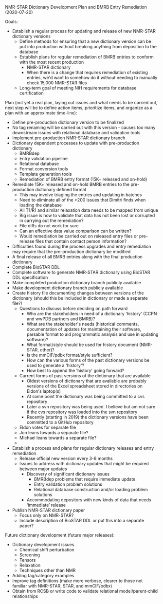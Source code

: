 NMR-STAR Dictionary Development Plan and BMRB Entry Remediation (2020-07-20)

Goals:
* Establish a regular process for updating and release of new NMR-STAR dictionary versions
  * Define methods for ensuring that a new dictionary version can be put into production without breaking anything from deposition to the database
  * Establish plans for regular remediation of BMRB entries to conform with the most recent production
    * NMR-STAR dictionary
    * When there is a change that requires remediation of existing entries, we'd want to somehow do it 	without needing to manually check 15,000 NMR-STAR files
  * Long-term goal of meeting NIH requirements for database certification 

Plan (not yet a real plan, laying out issues and what needs to be carried out, next step will be to define action items, prioritize items, and organize as a plan with an approximate time-line):
* Define pre-production dictionary version to be finalized
 * No tag renaming will be carried out with this version - causes too many downstream issues with relational database and validation tools
 * Implement pre-production NMR-STAR dictionary branch
 * Dictionary dependent processes to update with pre-production dictionary
   * BMRBdep 
   * Entry validation pipeline
   * Relational database
   * Format conversion tools
   * Template generation tools
   * Remediation of BMRB entry format (15K+ released and on-hold)
 * Remediate 15K+ released and on-hold BMRB entries to the pre-production dictionary defined format
   * This may involve triaging the entries and updating in batches
   * Need to eliminate all of the >200 issues that Dimitri finds when loading the database
   * All T1/R1 and similar relaxation data needs to be mapped from unique
   * Big issue is how to validate that data has not been lost or corrupted in carrying out the remediation?
    * File diffs do not work for sure
    * Can an effective data value comparison can be written?
    * Would remediation be carried out on released entry files or pre-release files that contain contact   person information?
 * Difficulties found during the process upgrades and entry remediation may require that the pre-production dictionary be modified
 * A final release of all BMRB entries along with the final production dictionary
 * Complete BioSTAR DDL
 * Complete software to generate NMR-STAR dictionary using BioSTAR DDL specification
 * Make completed production dictionary branch publicly available
 * Make development dictionary branch publicly available
 * Create history file documenting changes between versions of the dictionary (should this be included in 	dictionary or made a separate file?)
   * Questions to discuss before deciding on path forward
     * Who are the stakeholders in need of a dictionary 'history' (CCPN and wwPDB partners and BMRB)?
     * What are the stakeholder's needs (historical comments, documentation of updates for maintaining their software, parsable format to aid programmatic analysis and use in updating software)?
     * What format/style should be used for history document (NMR-STAR, other)?
     * Is the mmCIF/pdbx format/style sufficient?
     * How can the various forms of the past dictionary versions be used to generate a 'history'?
     * How best to append the 'history' going forward?
   * Current forms of past versions of the dictionary that are available
     * Oldest versions of dictionary that are available are probably versions of the Excel spreadsheet stored in directories on Eldon's laptop(s)
     * At some point the dictionary was being committed to a cvs repository
     * Later a svn repository was being used. I believe but am not sure if the cvs repository was loaded into the svn repository
     * Recently (starting in 2019) the dictionary versions have been committed to a GitHub repository
   * Eldon votes for separate file
   * Jon leans towards a separate file?
   * Michael leans towards a separate file?
   * 
 * Establish a process and plans for regular dictionary releases and entry remediation
   * Release official new version every 3-6 months
   * Issues to address with dictionary updates that might be required between major updates
     * Discovery of significant dictionary issues
       * BMRBdep problems that require immediate update
       * Entry validation problem solutions
       * Relational database construction and/or loading problem solutions
     * Accommodating depositors with new kinds of data that needs ‘immediate’ release
 * Publish NMR-STAR dictionary paper
   * Focus only on NMR-STAR?
   * Include description of BioSTAR DDL or put this into a separate paper?

Future dictionary development (future major releases):
* Dictionary development issues
  * Chemical shift perturbation
  * Screening
  * Tensors 
  * Relaxation
  * Techniques other than NMR
* Adding tag/category examples
* Improve tag definitions (make more verbose, clearer to those not familiar with NMR-STAR, STAR, and mmCIF/pdbx)
* Obtain from RCSB or write code to validate relational model/parent-child relationships
